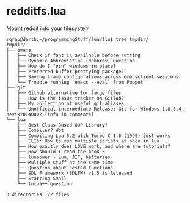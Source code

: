 redditfs.lua
============

Mount reddit into your filesystem


    rgrau@darth:~/programmingStuff/lua/flu$ tree tmpdir/
    tmpdir/
    ├── emacs
    │   ├── Check if font is available before setting
    │   ├── Dynamic Abbreviation (dabbrev) Question
    │   ├── How do I "pin" windows in place?
    │   ├── Preferred buffer-prettying package?
    │   ├── Saving frame configurations across emacsclient sessions
    │   └── Trouble running `emacs --eval` from Puppet
    ├── git
    │   ├── Github alternative for large files
    │   ├── How is the issue tracker on Gitlab?
    │   ├── My collection of useful git aliases
    │   └── Unofficial intermediate Release: Git for Windows 1.8.5.4-nevik20140802 [info in comments]
    └── lua
        ├── Best Class Based OOP Library?
        ├── Compiler? Wot
        ├── Compiling Lua 5.2 with Turbo C 1.0 (1990) just works
        ├── ELI5: How to run multiple scripts at once in lua
        ├── How exactly does LOVE work, and where are tutorials?
        ├── How should I read the book ?
        ├── luapower - Lua, JIT, batteries
        ├── Multiple stuff at the same time
        ├── Question about nested functions
        ├── SDL Framework (SDLFW) v1.5 is Released
        ├── Starting Small
        └── tolua++ question

    3 directories, 22 files
